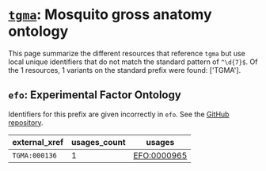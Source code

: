 # [`tgma`](https://bioregistry.io/tgma): Mosquito gross anatomy ontology

This page summarize the different resources that reference `tgma`
but use local unique identifiers that do not match the standard pattern of
`^\d{7}$`. Of the 1 resources,
1 variants on the standard prefix were found: ['TGMA'].

## `efo`: Experimental Factor Ontology

Identifiers for this prefix are given incorrectly in `efo`. See the [GitHub repository](https://github.com/EBISPOT/efo/).

| external_xref   |   usages_count | usages                                              |
|-----------------|----------------|-----------------------------------------------------|
| `TGMA:000136`   |              1 | [EFO:0000965](http://www.ebi.ac.uk/efo/EFO_0000965) |

